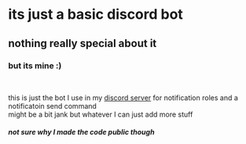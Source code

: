 # its just a basic discord bot
## nothing really special about it
### but its mine :)
<br>

this is just the bot I use in my [discord server](https://discord.gg/3TcPCGWjKP) for notification roles and a notificatoin send command<br>
might be a bit jank but whatever I can just add more stuff
##### not sure why I made the code public though